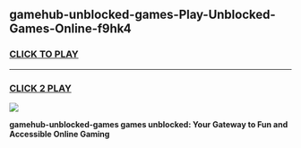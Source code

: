 
## gamehub-unblocked-games-Play-Unblocked-Games-Online-f9hk4
<h3>
<a href="https://premium76.site?title=gamehub-unblocked-games&ref=25A">CLICK TO PLAY</a></h3>
<hr>

<h3>
<a href="https://premium76.site?title=gamehub-unblocked-games&ref=25A">CLICK 2 PLAY</a>
  
</h3>

<a href="https://premium76.site?title=gamehub-unblocked-games&ref=25A"><img src="https://clearcache.store/games.png"></a>


**gamehub-unblocked-games games unblocked: Your Gateway to Fun and Accessible Online Gaming**

